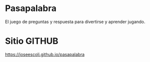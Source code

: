 # Pasapalabra
El juego de preguntas y respuesta para divertirse y aprender jugando.

# Sitio GITHUB
https://joseescoli.github.io/pasapalabra